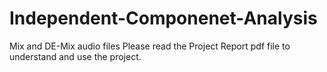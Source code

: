 # Independent-Componenet-Analysis
Mix and DE-Mix audio files
Please read the Project Report pdf file to understand and use the project.

